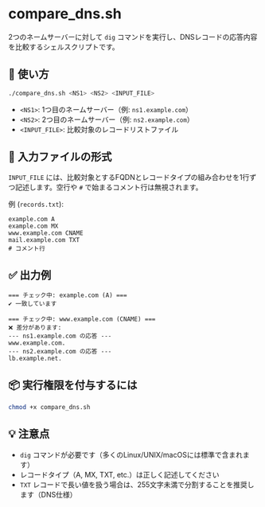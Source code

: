# compare_dns.sh

2つのネームサーバーに対して `dig` コマンドを実行し、DNSレコードの応答内容を比較するシェルスクリプトです。

## 🔧 使い方

```bash
./compare_dns.sh <NS1> <NS2> <INPUT_FILE>
```

- `<NS1>`: 1つ目のネームサーバー（例: `ns1.example.com`）
- `<NS2>`: 2つ目のネームサーバー（例: `ns2.example.com`）
- `<INPUT_FILE>`: 比較対象のレコードリストファイル

## 📄 入力ファイルの形式

`INPUT_FILE` には、比較対象とするFQDNとレコードタイプの組み合わせを1行ずつ記述します。空行や `#` で始まるコメント行は無視されます。

例 (`records.txt`):

```
example.com A
example.com MX
www.example.com CNAME
mail.example.com TXT
# コメント行
```

## ✅ 出力例

```
=== チェック中: example.com (A) ===
✔ 一致しています

=== チェック中: www.example.com (CNAME) ===
❌ 差分があります:
--- ns1.example.com の応答 ---
www.example.com.
--- ns2.example.com の応答 ---
lb.example.net.
```

## 📦 実行権限を付与するには

```bash
chmod +x compare_dns.sh
```

## 💡 注意点

- `dig` コマンドが必要です（多くのLinux/UNIX/macOSには標準で含まれます）
- レコードタイプ（A, MX, TXT, etc.）は正しく記述してください
- `TXT` レコードで長い値を扱う場合は、255文字未満で分割することを推奨します（DNS仕様）
